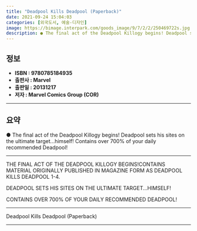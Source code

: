 ```yaml
---
title: "Deadpool Kills Deadpool (Paperback)"
date: 2021-09-24 15:04:03
categories: [외국도서, 예술-디자인]
image: https://bimage.interpark.com/goods_image/9/7/2/2/250469722s.jpg
description: ● The final act of the Deadpool Killogy begins! Deadpool sets his sites on the ultimate target...himself! Contains over 700% of your daily recommended Deadpool
---
```


## **정보**

- **ISBN : 9780785184935**
- **출판사 : Marvel**
- **출판일 : 20131217**
- **저자 : Marvel Comics Group (COR)**

------



## **요약**

●  The final act of the Deadpool Killogy begins! Deadpool sets his sites on the ultimate target...himself! Contains over 700% of your daily recommended Deadpool!

------

THE FINAL ACT OF THE DEADPOOL KILLOGY BEGINS!CONTAINS MATERIAL ORIGINALLY PUBLISHED IN MAGAZINE FORM AS DEADPOOL KILLS DEADPOOL 1-4.

DEADPOOL SETS HIS SITES ON THE ULTIMATE TARGET...HIMSELF! 

CONTAINS OVER 700% OF YOUR DAILY RECOMMENDED DEADPOOL!

------


Deadpool Kills Deadpool (Paperback) 

------


